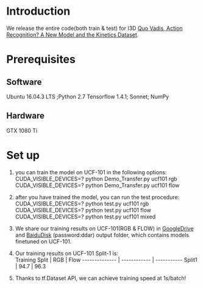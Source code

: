 # Introduction
We release the entire code(both train & test) for I3D [Quo Vadis, Action Recognition? A New Model and the Kinetics Dataset](http://openaccess.thecvf.com/content_cvpr_2017/papers/Carreira_Quo_Vadis_Action_CVPR_2017_paper.pdf). 

# Prerequisites
## Software
Ubuntu 16.04.3 LTS ;Python 2.7
Tensorflow 1.4.1; Sonnet; NumPy
## Hardware
GTX 1080 Ti

# Set up
1. you can train the model on UCF-101 in the following options:
    CUDA_VISIBLE_DEVICES=? python Demo_Transfer.py ucf101 rgb
    CUDA_VISIBLE_DEVICES=? python Demo_Transfer.py ucf101 flow 
    
2. after you have trained the model, you can run the test procedure:
    CUDA_VISIBLE_DEVICES=? python test.py ucf101 rgb
    CUDA_VISIBLE_DEVICES=? python test.py ucf101 flow
    CUDA_VISIBLE_DEVICES=? python test.py ucf101 mixed

3. We share our training results on UCF-101(RGB & FLOW) in [GoogleDrive](https://drive.google.com/open?id=1URkdw76Q2yfetDJLPv--2VxWcOg2Q6Hd) and [BaiduDisk](https://pan.baidu.com/s/1LDOlxCfnyZ-EQ4pPwqz5-g) (password:ddar) output folder, which contains models finetuned on UCF-101.

4. Our training results on UCF-101 Split-1 is:  
Training Split |      RGB     |    Flow
-------------- | ------------ | -----------
   Split1      |     94.7     |    96.3

5. Thanks to tf.Dataset API, we can achieve training speed at 1s/batch!

